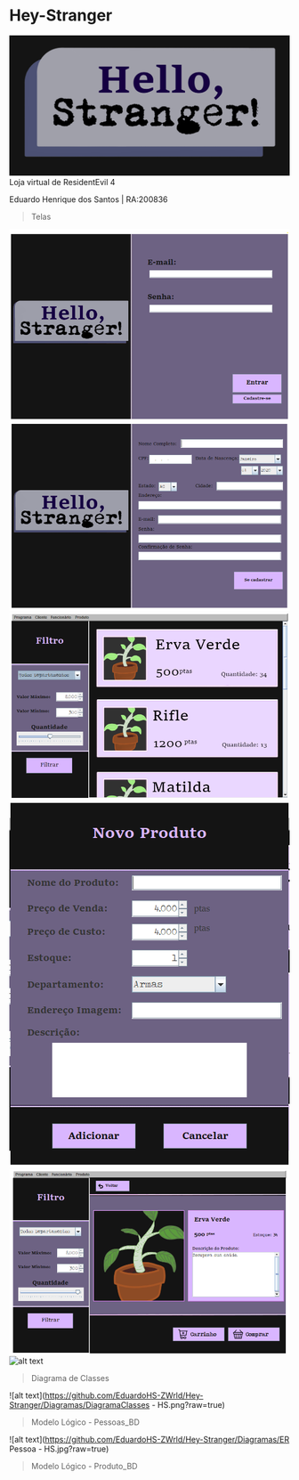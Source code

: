 # Hey-Stranger
![alt text](https://github.com/EduardoHS-ZWrld/Hey-Stranger/blob/main/HS-Imagens/HS-Logo.png?raw=true)
Loja virtual de ResidentEvil 4

Eduardo Henrique dos Santos | RA:200836

 > Telas

![alt text](https://github.com/EduardoHS-ZWrld/Hey-Stranger/blob/main/HS-Imagens/SingIn.png?raw=true)
![alt text](https://github.com/EduardoHS-ZWrld/Hey-Stranger/blob/main/HS-Imagens/NewClient.png?raw=true)
![alt text](https://github.com/EduardoHS-ZWrld/Hey-Stranger/blob/main/HS-Imagens/MenuProd.png?raw=true)
![alt text](https://github.com/EduardoHS-ZWrld/Hey-Stranger/blob/main/HS-Imagens/NewProduto.png?raw=true)
![alt text](https://github.com/EduardoHS-ZWrld/Hey-Stranger/blob/main/HS-Imagens/ViewProd.png?raw=true)
![alt text](https://github.com/EduardoHS-ZWrld/Hey-Stranger/blob/main/HS-Imagens/ComprarProd.png?raw=true)

 > Diagrama de Classes

![alt text](https://github.com/EduardoHS-ZWrld/Hey-Stranger/Diagramas/DiagramaClasses - HS.png?raw=true)

 > Modelo Lógico - Pessoas_BD

![alt text](https://github.com/EduardoHS-ZWrld/Hey-Stranger/Diagramas/ER Pessoa - HS.jpg?raw=true) 
 
 > Modelo Lógico - Produto_BD
 
 
